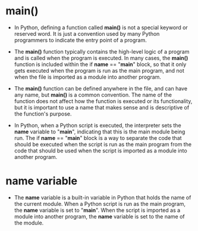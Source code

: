 # main()

* In Python, defining a function called __main()__ is not a special keyword or reserved word. It is just a convention used by many Python programmers to indicate the entry point of a program.

* The __main()__ function typically contains the high-level logic of a program and is called when the program is executed. In many cases, the __main()__ function is included within the if __name__ == "__main__" block, so that it only gets executed when the program is run as the main program, and not when the file is imported as a module into another program.

* The __main()__ function can be defined anywhere in the file, and can have any name, but __main()__ is a common convention. The name of the function does not affect how the function is executed or its functionality, but it is important to use a name that makes sense and is descriptive of the function's purpose.

* In Python, when a Python script is executed, the interpreter sets the __name__ variable to "__main__", indicating that this is the main module being run. The if __name__ == "__main__" block is a way to separate the code that should be executed when the script is run as the main program from the code that should be used when the script is imported as a module into another program.


# name variable
* The __name__ variable is a built-in variable in Python that holds the name of the current module. When a Python script is run as the main program, the __name__ variable is set to "__main__". When the script is imported as a module into another program, the __name__ variable is set to the name of the module.